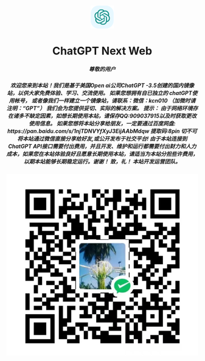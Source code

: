 <div align="center">
<img src="./icon.svg" alt="icon"/>

<h1 align="center">ChatGPT Next Web</h1>
<h5 align="center">尊敬的用户</h5>
<h5 align="center">
欢迎您来到本站！我们是基于美国Open ai公司ChatGPT -3.5创建的国内镜像站，以供大家免费体验、学习、交流使用。
如果您想拥有自已独立的 chatGPT使用帐号， 或者像我们一样建立一个镜像站，请联系：微信：kcn010
（加微时请注明：“GPT”）
我们会为您提供妥切、实际的解决方案。
提示：
由于网络环境存在诸多不缺定因素，如想长期使用本站，请保存QQ:909037915以及时获取更改使用信息。  
如果您想将本站分享给朋友，一定要通过百度网盘:
https://pan.baidu.com/s/1njTDNVYfXyJ3EijAAbMdqw 提取码:8pin
切不可将本站通过微信直接分享给好友,或公开发布于社交平台!
由于本站连接到ChatGPT API接口需要付出费用，并且开发、维护和运行都需要付出财力和人力成本，如果您在本站体验良好且愿意长期使用本站，请适当为本站分担些许费用，以期本站能够长期稳定运行。谢谢！
致，礼！
本站开发运营团队。
</h5>
<h5 align="center"></h5>
<img src="./cover.jpg"/>


</div>
